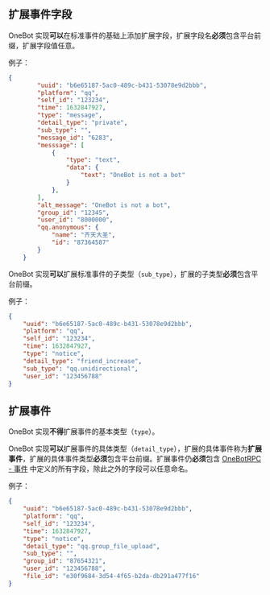 ## 扩展事件字段

OneBot 实现**可以**在标准事件的基础上添加扩展字段，扩展字段名**必须**包含平台前缀，扩展字段值任意。

例子：

```json
{
        "uuid": "b6e65187-5ac0-489c-b431-53078e9d2bbb",
        "platform": "qq",
        "self_id": "123234",
        "time": 1632847927,
        "type": "message",
        "detail_type": "private",
        "sub_type": "",
        "message_id": "6283",
        "messsage": [
            {
                "type": "text",
                "data": {
                    "text": "OneBot is not a bot"
                }
            },
        ],
        "alt_message": "OneBot is not a bot",
        "group_id": "12345",
        "user_id": "8000000",
        "qq.anonymous": {
            "name": "齐天大圣",
            "id": "87364587"
        }
    }
```

OneBot 实现**可以**扩展标准事件的子类型（`sub_type`），扩展的子类型**必须**包含平台前缀。

例子：

```json
{
    "uuid": "b6e65187-5ac0-489c-b431-53078e9d2bbb",
    "platform": "qq",
    "self_id": "123234",
    "time": 1632847927,
    "type": "notice",
    "detail_type": "friend_increase",
    "sub_type": "qq.unidirectional",
    "user_id": "123456788"
}
```

## 扩展事件

OneBot 实现**不得**扩展事件的基本类型（`type`）。

OneBot 实现**可以**扩展事件的具体类型（`detail_type`），扩展的具体事件称为**扩展事件**，扩展的具体事件类型**必须**包含平台前缀。扩展事件仍**必须**包含 [OneBotRPC - 事件](../../onebotrpc/data-protocol/event.md) 中定义的所有字段，除此之外的字段可以任意命名。

例子：

```json
{
    "uuid": "b6e65187-5ac0-489c-b431-53078e9d2bbb",
    "platform": "qq",
    "self_id": "123234",
    "time": 1632847927,
    "type": "notice",
    "detail_type": "qq.group_file_upload",
    "sub_type": "",
    "group_id": "87654321",
    "user_id": "123456788",
    "file_id": "e30f9684-3d54-4f65-b2da-db291a477f16"
}
```
